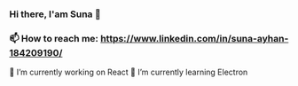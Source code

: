 ###                                                                     Hi there, I'am Suna 👋
### 📫 How to reach me: https://www.linkedin.com/in/suna-ayhan-184209190/
🔭 I’m currently working on React
🌱 I’m currently learning Electron

<!--
**SunaAyhan/SunaAyhan** is a ✨ _special_ ✨ repository because its `README.md` (this file) appears on your GitHub profile.

Here are some ideas to get you started:

- 
- 
- 👯 I’m looking to collaborate on ...
- 🤔 I’m looking for help with ...
- 💬 Ask me about ...
- 📫 How to reach me: https://www.linkedin.com/in/suna-ayhan-184209190/
- 😄 Pronouns: ...
- ⚡ Fun fact: ...
-->
